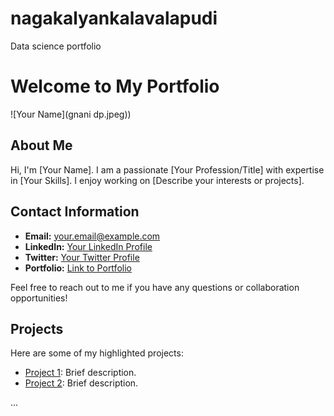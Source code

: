 # nagakalyankalavalapudi
Data science portfolio
# Welcome to My Portfolio

![Your Name](gnani dp.jpeg))

## About Me

Hi, I'm [Your Name]. I am a passionate [Your Profession/Title] with expertise in [Your Skills]. I enjoy working on [Describe your interests or projects].

## Contact Information

- **Email:** your.email@example.com
- **LinkedIn:** [Your LinkedIn Profile](https://www.linkedin.com/in/your-profile)
- **Twitter:** [Your Twitter Profile](https://twitter.com/your-handle)
- **Portfolio:** [Link to Portfolio](https://yourusername.github.io)

Feel free to reach out to me if you have any questions or collaboration opportunities!

## Projects

Here are some of my highlighted projects:

- [Project 1](https://docs.google.com/file/d/1p2b9937UupDJkZmgbwxzIIYR-V_vk84u/edit?filetype=msword): Brief description.
- [Project 2](link-to-project2): Brief description.

...

